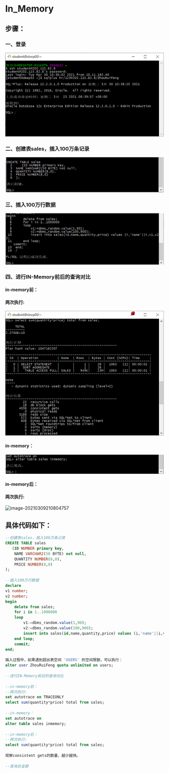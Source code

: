 # In_Memory

## 步骤：

### 一、登录

![image-20210309210804757](https://github.com/Gamecero/oracle/blob/main/In_Memory/img/login.png)

### 二、创建表sales，插入100万条记录

![image-20210309210804757](https://github.com/Gamecero/oracle/blob/main/In_Memory/img/table.png)

### 三、插入100万行数据

![image-20210309210804757](https://github.com/Gamecero/oracle/blob/main/In_Memory/img/insert.png)

### 四、进行IN-Memory前后的查询对比

#### in-memory前：

#### 两次执行:

![image-20210309210804757](https://github.com/Gamecero/oracle/blob/main/In_Memory/img/in-memory-before.png)

#### in-memory：

![image-20210309210804757](https://github.com/Gamecero/oracle/blob/main/In_Memory/img/inmemory.png)

#### in-memory后：

#### 两次执行:

![image-20210309210804757](https://github.com/Gamecero/oracle/blob/main/In_Memory/img/in-memory-after.png)

## 具体代码如下：

```sql
--创建表sales，插入100万条记录
CREATE TABLE sales
   (ID NUMBER primary key, 
	NAME VARCHAR2(50 BYTE) not null, 
	QUANTITY NUMBER(8,0), 
	PRICE NUMBER(8,0)
);

--插入100万行数据
declare 
v1 number;
v2 number;
begin
    delete from sales;
    for i in 1..1000000
    loop
        v1:=dbms_random.value(1,90);
        v2:=dbms_random.value(100,900);
        insert into sales(id,name,quantity,price) values (i,'name'||i,v1,v2);
    end loop;
    commit;
end;

插入过程中，如果遇到超出表空间 'USERS' 的空间限额，可以执行：
alter user ZhouRuiFeng quota unlimited on users;

--进行IN-Memory前后的查询对比

--in-memory前：
--两次执行:
set autotrace on TRACEONLY 
select sum(quantity*price) total from sales;

--in-memory：
set autotrace on
alter table sales inmemory;

--in-memory后：
--两次执行:
select sum(quantity*price) total from sales;

观察consistent gets的数量，越少越快。

--查询总金额
```

